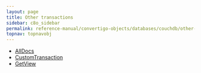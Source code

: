 ```yaml
---
layout: page
title: Other transactions
sidebar: c8o_sidebar
permalink: reference-manual/convertigo-objects/databases/couchdb/other-transactions/
topnav: topnavobj
---
```

* [AllDocs](alldocs/)
* [CustomTransaction](customtransaction/)
* [GetView](getview/)
